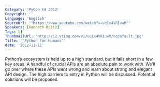 ```yaml
---
Category: 'PyCon CA 2012'
Copyright: ''
Language: 'English'
SourceUrl: '"https://www.youtube.com/watch?v=uqIx4VRIuwM"'
Speakers: [Kenneth Reitz]
Tags: []
ThumbnailUrl: 'http://i2.ytimg.com/vi/uqIx4VRIuwM/hqdefault.jpg'
Title: '"Python for Humans"'
date: '2012-11-11'
---
```

Python’s ecosystem is held up to a high standard, but it falls short in a few
key areas. A handful of crucial APIs are an absolute pain to work with. We’ll
go over where these APIs went wrong and learn about strong and elegant API
design. The high barriers to entry in Python will be discussed. Potential
solutions will be proposed.

